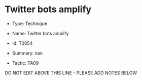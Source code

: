 # Twitter bots amplify

* Type: Technique

* Name: Twitter bots amplify

* Id: T0054

* Summary: nan

* Tactic: TA09

DO NOT EDIT ABOVE THIS LINE - PLEASE ADD NOTES BELOW
